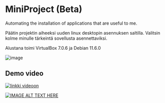 # MiniProject (Beta)
Automating the installation of applications that are useful to me.

Päätin projektin aiheeksi uuden linux desktopin asennuksen saltilla. Valitsin kolme minulle tärkeintä sovellusta asennettaviksi. 

Alustana toimi VirtualBox 7.0.6 ja Debian 11.6.0

![image](https://github.com/JuuHil/MiniProject/assets/122887067/d87af939-dd5d-4848-8a99-5e378addfefc)

## Demo video

[![linkki videoon](https://github.com/JuuHil/MiniProject/assets/122887067/86ab8359-f645-48d4-a53f-bc79f133044a)](https://youtu.be/_LXjPoz8TYc)


[![IMAGE ALT TEXT HERE](https://img.youtube.com/vi/YOUTUBE_VIDEO_ID_HERE/0.jpg)](https://www.youtube.com/watch?v=YOUTUBE_VIDEO_ID_HERE)
